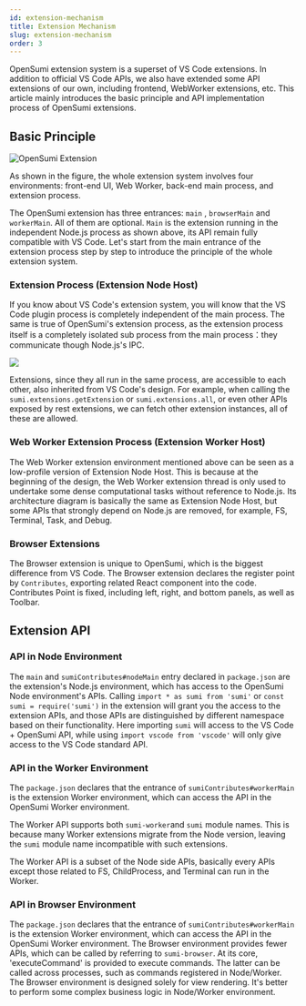 ```yaml
---
id: extension-mechanism
title: Extension Mechanism
slug: extension-mechanism
order: 3
---
```


OpenSumi extension system is a superset of VS Code extensions. In addition to official VS Code APIs, we also have extended some API extensions of our own, including frontend, WebWorker extensions, etc. This article mainly introduces the basic principle and API implementation process of OpenSumi extensions.  

## Basic Principle

![OpenSumi Extension](https://img.alicdn.com/imgextra/i4/O1CN01anYrzq1Kcm1vW2Vkk_!!6000000001185-2-tps-2220-1485.png)

As shown in the figure, the whole extension system involves four environments: front-end UI, Web Worker, back-end main process, and extension process.

The OpenSumi extension has three entrances: `main` , `browserMain` and `workerMain`. All of them are optional. `Main` is the extension running in the independent Node.js process as shown above, its API remain fully compatible with VS Code. Let's start from the main entrance of the extension process step by step to introduce the principle of the whole extension system.  

### Extension Process (Extension Node Host)

If you know about VS Code's extension system, you will know that the VS Code plugin process is completely independent of the main process. The same is true of OpenSumi's extension process, as the extension process itself is a completely isolated sub process from the main process：they communicate though Node.js's IPC.

![](https://img.alicdn.com/imgextra/i3/O1CN01ttWp3E1dludC7Qkt5_!!6000000003777-2-tps-1723-726.png)

Extensions, since they all run in the same process, are accessible to each other, also inherited from VS Code's design. For example, when calling the `sumi.extensions.getExtension` or `sumi.extensions.all`, or even other APIs exposed by rest extensions, we can fetch other extension instances, all of these are allowed.  

### Web Worker Extension Process (Extension Worker Host)

The Web Worker extension environment mentioned above can be seen as a low-profile version of Extension Node Host<!--or subset?  Lite version? -->. This is because at the beginning of the design, the Web Worker extension thread is only used to undertake some dense computational tasks without reference to Node.js. Its architecture diagram is basically the same as Extension Node Host, but some APIs that strongly depend on Node.js are removed, for example, FS, Terminal, Task, and Debug.  

### Browser Extensions

The Browser extension is unique to OpenSumi, which is the biggest difference from VS Code. The Browser extension declares the register point by `Contributes`, exporting related React component into the code. Contributes Point is fixed, including left, right, and bottom panels, as well as Toolbar.  

## Extension API

### API in Node Environment 

The `main` and `sumiContributes#nodeMain` entry declared in `package.json` are the extension's Node.js environment, which has access to the OpenSumi Node environment's APIs.
Calling `import * as sumi from 'sumi'` or `const sumi = require('sumi')` in the extension will grant you the access to the extension APIs, and those APIs are distinguished by different namespace based on their functionality. Here importing `sumi` will access to the VS Code + OpenSumi API, while using `import vscode from 'vscode'` will only give access to the VS Code standard API.

### API in the Worker Environment 

The `package.json` declares that the entrance of `sumiContributes#workerMain` is the extension Worker environment, which can access the API in the OpenSumi Worker environment.  

The Worker API supports both `sumi-worker`and `sumi` module names. This is because many Worker extensions migrate from the Node version, leaving the `sumi` module name incompatible with such extensions.  

The Worker API is a subset of the Node side APIs, basically every APIs except those related to FS, ChildProcess, and Terminal can run in the Worker.

### API in Browser Environment

The `package.json` declares that the entrance of `sumiContributes#workerMain` is the extension Worker environment, which can access the API in the OpenSumi Worker environment. 
The Browser environment provides fewer APIs, which can be called by referring to  `sumi-browser`. At its core, 'executeCommand' is provided to execute commands. The latter can be called across processes, such as commands registered in Node/Worker. The Browser environment is designed solely for view rendering. It's better to perform some complex business logic in Node/Worker environment.
